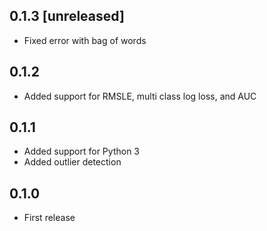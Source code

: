 ## 0.1.3 [unreleased]

- Fixed error with bag of words

## 0.1.2

- Added support for RMSLE, multi class log loss, and AUC

## 0.1.1

- Added support for Python 3
- Added outlier detection

## 0.1.0

- First release
